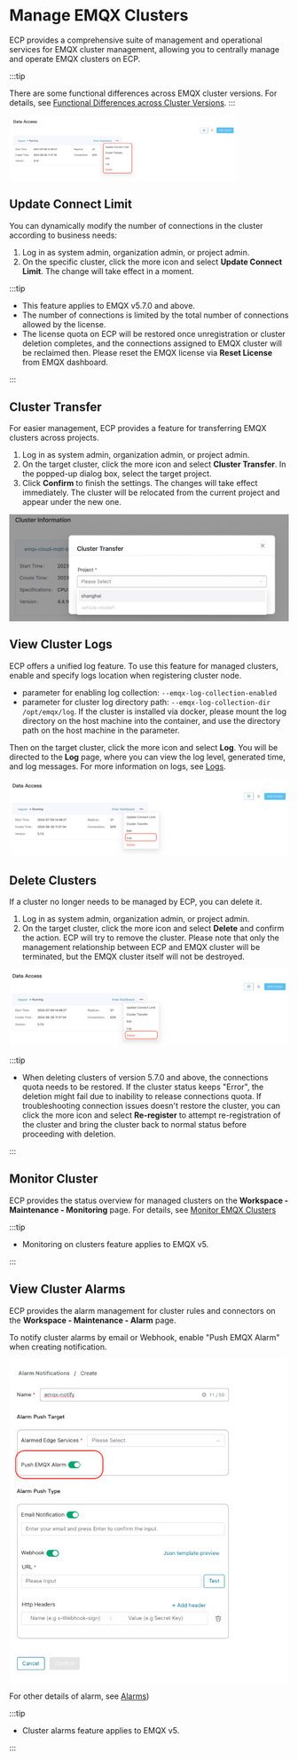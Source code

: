 # Manage EMQX Clusters

ECP provides a comprehensive suite of management and operational services for EMQX cluster management, allowing you to centrally manage and operate EMQX clusters on ECP.

:::tip

There are some functional differences across EMQX cluster versions. For details, see [Functional Differences across Cluster Versions](./introduction.md#functional-differences-across-cluster-versions).
:::

<img src="./_assets/cluster-ops.png" style="zoom:40%;" align="middle">


## Update Connect Limit

You can dynamically modify the number of connections in the cluster according to business needs:

1. Log in as system admin, organization admin, or project admin. 
2. On the specific cluster, click the more icon and select **Update Connect Limit**. The change will take effect in a moment. 

:::tip 

- This feature applies to EMQX v5.7.0 and above.
- The number of connections is limited by the total number of connections allowed by the license. 
- The license quota on ECP will be restored once unregistration or cluster deletion completes, and the connections assigned to EMQX cluster will be reclaimed then. Please reset the EMQX license via **Reset License** from EMQX dashboard.

:::


## Cluster Transfer

For easier management, ECP provides a feature for transferring EMQX clusters across projects.

1. Log in as system admin, organization admin, or project admin. 
2. On the target cluster, click the more icon and select **Cluster Transfer**. In the popped-up dialog box, select the target project. 
3. Click **Confirm** to finish the settings. The changes will take effect immediately. The cluster will be relocated from the current project and appear under the new one.

<img src="./_assets/cluster-transfer.png" style="zoom: 50%;" align="middle">

## View Cluster Logs

ECP offers a unified log feature. To use this feature for managed clusters, enable and specify logs location when registering cluster node.

- parameter for enabling log collection: `--emqx-log-collection-enabled`
- parameter for cluster log directory path: `--emqx-log-collection-dir /opt/emqx/log`. If the cluster is installed via docker, please mount the log directory on the host machine into the container, and use the directory path on the host machine in the parameter.

Then on the target cluster, click the more icon and select **Log**. You will be directed to the **Log** page, where you can view the log level, generated time, and log messages. For more information on logs, see [Logs](../log/introduction.md).

<img src="./_assets/cluster-log.png" alt="log" style="zoom:50%;" />

## Delete Clusters

If a cluster no longer needs to be managed by ECP, you can delete it.

1. Log in as system admin, organization admin, or project admin. 
2. On the target cluster, click the more icon and select **Delete** and confirm the action. ECP will try to remove the cluster. Please note that only the management relationship between ECP and EMQX cluster will be terminated, but the EMQX cluster itself will not be destroyed.

<img src="./_assets/cluster-delete.png" alt="drop" style="zoom:50%;" />

:::tip 

- When deleting clusters of version 5.7.0 and above, the connections quota needs to be restored. If the cluster status keeps "Error", the deletion might fail due to inability to release connections quota. If troubleshooting connection issues doesn't restore the cluster, you can click the more icon and select **Re-register** to attempt re-registration of the cluster and bring the cluster back to normal status before proceeding with deletion.

:::

## Monitor Cluster

ECP provides the status overview for managed clusters on the **Workspace - Maintenance - Monitoring** page. For details, see [Monitor EMQX Clusters](../monitor/monitor_cluster.md)

:::tip 

- Monitoring on clusters feature applies to EMQX v5.

:::

## View Cluster Alarms

ECP provides the alarm management for cluster rules and connectors on the **Workspace - Maintenance - Alarm** page. 

To notify cluster alarms by email or Webhook, enable "Push EMQX Alarm" when creating notification.

<img src="./_assets/cluster-alarm-notification.png" align="middle">

For other details of alarm, see [Alarms](../monitor/alarm_rules.md))



:::tip 

- Cluster alarms feature applies to EMQX v5.

:::